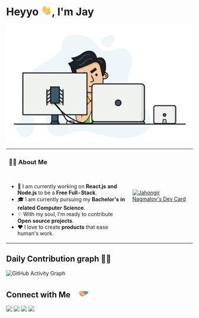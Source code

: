 # Heyyo <img src="/src/Hi.gif" width="29px">, I'm Jay

<div align="center"><img src="/src/developer.gif"> </div>

<table>
<tr>
  <td valign="center">
    <h3> 🙋‍♂️ About Me </h2> <br>
    <ul>
    <li> 🌱 I am currently working on <b>React.js and Node.js</b> to be a <b>Free Full-Stack</b>. </li>
    <li>🎓 I am currently pursuing my <b>Bachelor's in related Computer Science</b>. </li>
    <li>✨ With my soul, I'm ready to contribute  <b>Open source projects</b>. </li>
    <li>❤️ I love to create <b>products</b> that ease human's work. </li>
  <td >
   <a href="https://app.daily.dev/jahongir"><img src="https://api.daily.dev/devcards/8202254bfae64f9eb21f4ac4b0e3f601.png?r=lq5" width="400" alt="Jahongir Nagmatov's Dev Card"/></a>
  </td>

</tr>
</table>

## Daily Contribution graph 👨‍💻
![GitHub Activity Graph](https://activity-graph.herokuapp.com/graph?username=jaykhans&theme=dracula&hide_border=true)

## Connect with Me <img src='/src/Handshake.gif' width=60px>
 <p align="left">  
<a href="https://twitter.com/jakhongir_mir" target="blank"><img src="https://img.icons8.com/color/48/000000/twitter--v2.png"/></a>
<a href="https://linkedin.com/in/jakhongirnagmatov" target="blank"><img src="https://img.icons8.com/color/48/000000/linkedin.png"/></a>
<a href="https://t.me/jaykhans" target="blank"><img src="https://img.icons8.com/color/48/000000/telegram-app--v1.png"/></a>
<a href="https://www.instagram.com/jaykhans/" target="blank"><img src="https://img.icons8.com/fluency/48/000000/instagram-new.png"/></a>
</p>
